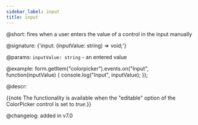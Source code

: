 ```yaml
---
sidebar_label: input
title: input
---          
```


@short: fires when a user enters the value of a control in the input manually

@signature: {'input: (inputValue: string) => void;'} 

@params:
`inputValue: string` - an entered value

@example:
form.getItem("colorpicker").events.on("Input", function(inputValue) {
    console.log("Input", inputValue);
});

@descr:

{{note The functionality is available when the "editable" option of the ColorPicker control is set to *true*.}}

@changelog: added in v7.0
